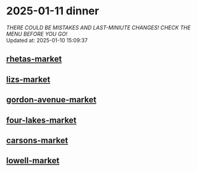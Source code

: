 # 2025-01-11 dinner  
*THERE COULD BE MISTAKES AND LAST-MINIUTE CHANGES! CHECK THE MENU BEFORE YOU GO!*  
Updated at: 2025-01-10 15:09:37  
## [rhetas-market](https://wisc-housingdining.nutrislice.com/menu/rhetas-market/dinner/2025-01-11)  
## [lizs-market](https://wisc-housingdining.nutrislice.com/menu/lizs-market/dinner/2025-01-11)  
## [gordon-avenue-market](https://wisc-housingdining.nutrislice.com/menu/gordon-avenue-market/dinner/2025-01-11)  
## [four-lakes-market](https://wisc-housingdining.nutrislice.com/menu/four-lakes-market/dinner/2025-01-11)  
## [carsons-market](https://wisc-housingdining.nutrislice.com/menu/carsons-market/dinner/2025-01-11)  
## [lowell-market](https://wisc-housingdining.nutrislice.com/menu/lowell-market/dinner/2025-01-11)  
  
